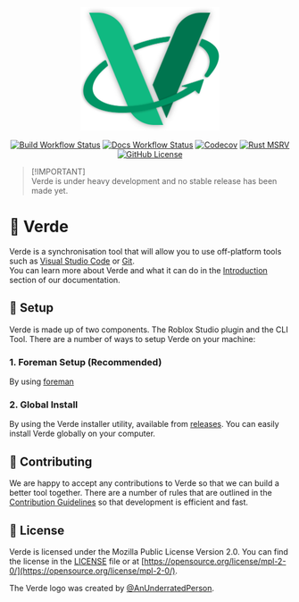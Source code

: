 <p align="center">
    <a href="https://verde.quantix.dev">
        <img src="./docs/public/verde.svg" alt="Verde" width="250">
    </a>
</p>

<p align="center">
    <a href="https://github.com/verde-rbx/verde/releases/latest"><img src="https://img.shields.io/github/actions/workflow/status/verde-rbx/verde/release.yml?label=build&logo=github" alt="Build Workflow Status"></a>
    <a href="https://verde.quantix.dev"><img src="https://img.shields.io/github/actions/workflow/status/verde-rbx/verde/deploy-docs.yml?label=docs&logo=github" alt="Docs Workflow Status"></a>
    <a href="https://codecov.io/github/verde-rbx/verde"><img alt="Codecov" src="https://codecov.io/github/verde-rbx/verde/graph/badge.svg?token=M7HHNI1Z5E"></a>
    <a href="./Cargo.toml"><img alt="Rust MSRV" src="https://img.shields.io/badge/rust-1.70-brightgreen?style=flat&logo=rust"></a>
    <a href="./LICENSE.txt"><img src="https://img.shields.io/github/license/verde-rbx/verde?cacheSeconds=60480" alt="GitHub License"></a>
</p>

> [!IMPORTANT]\
> Verde is under heavy development and no stable release has been made yet.

# 📗 Verde
Verde is a synchronisation tool that will allow you to use off-platform tools such as [Visual Studio Code](https://code.visualstudio.com/) or [Git](https://git-scm.com/).<br>You can learn more about Verde and what it can do in the [Introduction](https://verde.quantix.dev/guide/) section of our documentation.

## 🔧 Setup
Verde is made up of two components. The Roblox Studio plugin and the CLI Tool.
There are a number of ways to setup Verde on your machine:

### 1. Foreman Setup (Recommended)
By using [foreman](https://github.com/Roblox/foreman)

### 2. Global Install
By using the Verde installer utility, available from [releases](https://github.com/verde-rbx/verde/releases). You can easily install Verde globally on your computer.

## 🤝 Contributing
We are happy to accept any contributions to Verde so that we can build a better tool together.
There are a number of rules that are outlined in the [Contribution Guidelines](./.github/CONTRIBUTING.md) so that development is efficient and fast.

## 💼 License
Verde is licensed under the Mozilla Public License Version 2.0.
You can find the license in the [LICENSE](./LICENSE.txt) file or at [https://opensource.org/license/mpl-2-0/](https://opensource.org/license/mpl-2-0/).

The Verde logo was created by [@AnUnderratedPerson](https://github.com/AnUnderratedPerson).